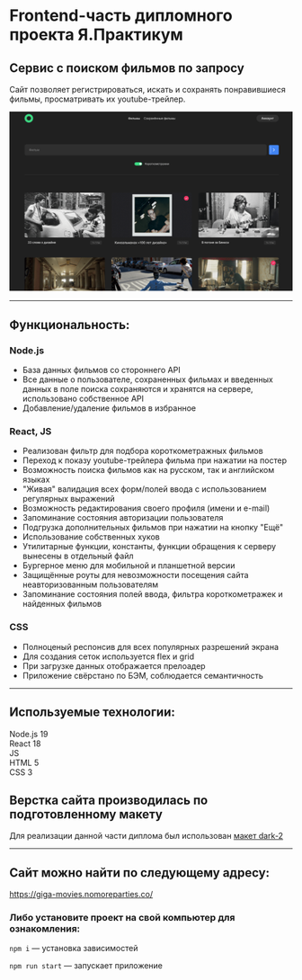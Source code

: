 # Frontend-часть дипломного проекта Я.Практикум

## Сервис с поиском фильмов по запросу
Сайт позволяет регистрироваться, искать и сохранять понравившиеся фильмы, просматривать их youtube-трейлер.

![Главная страница фильмотеки](https://github.com/Racio-begin/movies-explorer-frontend/blob/main/src/images/main_page.png)

 --- 

 ## Функциональность:

 ### Node.js

 * База данных фильмов со стороннего API
 * Все данные о пользователе, сохраненных фильмах и введенных данных в поле поиска сохраняются и хранятся на сервере, использовано собственное API
 * Добавление/удаление фильмов в избранное

 ### React, JS
 
* Реализован фильтр для подбора короткометражных фильмов
* Переход к показу youtube-трейлера фильма при нажатии на постер
* Возможность поиска фильмов как на русском, так и английском языках
* "Живая" валидация всех форм/полей ввода с использованием регулярных выражений
* Возможность редактирования своего профиля (имени и e-mail)
* Запоминание состояния авторизации пользователя
* Подгрузка дополнительных фильмов при нажатии на кнопку "Ещё"
* Использование собственных хуков
* Утилитарные функции, константы, функции обращения к серверу вынесены в отдельный файл
* Бургерное меню для мобильной и планшетной версии
* Защищённые роуты для невозможности посещения сайта неавторизованным пользователям
* Запоминание состояния полей ввода, фильтра короткометражек и найденных фильмов

 ### CSS
 
* Полноценый респонсив для всех популярных разрешений экрана
* Для создания сеток используется flex и grid
* При загрузке данных отображается прелоадер
* Приложение свёрстано по БЭМ, соблюдается семантичность

 --- 

## Используемые технологии:
Node.js 19  
React 18  
JS  
HTML 5  
CSS 3  

## Верстка сайта производилась по подготовленному макету
Для реализации данной части диплома был использован [макет dark-2](https://www.figma.com/file/6FMWkB94wE7KTkcCgUXtnC/light-1?type=design&node-id=1-7266&mode=design&t=zNus89utRChXTMkx-0)

 --- 

## Сайт можно найти по следующему адресу:
https://giga-movies.nomoreparties.co/

### Либо установите проект на свой компьютер для ознакомления:

```npm i``` — установка зависимостей

```npm run start``` — запускает приложение
